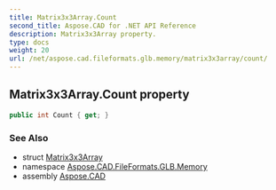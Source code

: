 ```yaml
---
title: Matrix3x3Array.Count
second_title: Aspose.CAD for .NET API Reference
description: Matrix3x3Array property. 
type: docs
weight: 20
url: /net/aspose.cad.fileformats.glb.memory/matrix3x3array/count/
---
```

## Matrix3x3Array.Count property

```csharp
public int Count { get; }
```

### See Also

* struct [Matrix3x3Array](../)
* namespace [Aspose.CAD.FileFormats.GLB.Memory](../../matrix3x3array/)
* assembly [Aspose.CAD](../../../)


